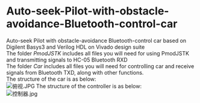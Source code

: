 # Auto-seek-Pilot-with-obstacle-avoidance-Bluetooth-control-car
Auto-seek Pilot with obstacle-avoidance Bluetooth-control car based on Digilent Basys3 and Verilog HDL on Vivado design suite\
The folder _PmodJSTK_ includes all files you will need for using PmodJSTK and transmitting signals to HC-05 Bluetooth RXD\
The folder _Car_ includes all files you will need for controlling car and receive signals from Bluetooth TXD, along with other functions.\
The structure of the car is as below:\
![俯视.JPG](https://s2.loli.net/2022/06/08/px7lKNayt2wH3Lh.jpg)
The structure of the controller is as below:\
![控制器.jpg](https://s2.loli.net/2022/06/08/q4TQI6Y3MhgHyCP.jpg)
